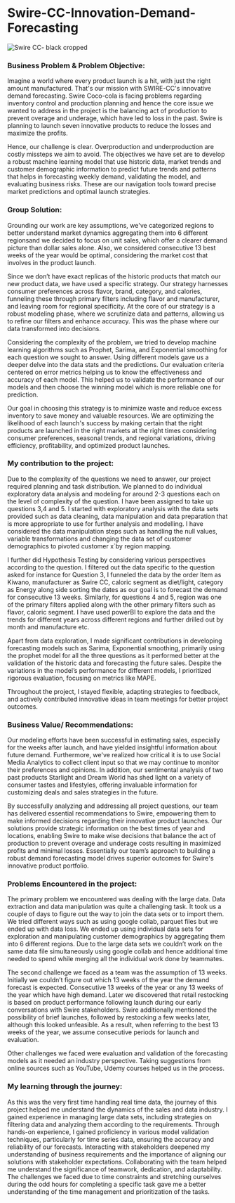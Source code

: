 # Swire-CC-Innovation-Demand-Forecasting
 ![Swire CC- black cropped](https://github.com/RawaliMale/Swire-CC-Innovation-Demand-Forecasting/assets/139506913/c7df983f-3e55-42ad-ad62-651084bc0f62)




 
### Business Problem & Problem Objective:
Imagine a world where every product launch is a hit, with just the right amount manufactured. That's our mission with SWIRE-CC's innovative demand forecasting. Swire Coco-cola is facing problems regarding inventory control and production planning and hence the core issue we wanted to address in the project is the balancing act of production to prevent overage and underage, which have led to loss in the past. Swire is planning to launch seven innovative products to reduce the losses and maximize the profits.

Hence, our challenge is clear. Overproduction and underproduction are costly missteps we aim to avoid. The objectives we have set are to develop a robust machine learning model that use historic data, market trends and customer demographic information to predict future trends and patterns that helps in forecasting weekly demand, validating the model, and evaluating business risks. These are our navigation tools toward precise market predictions and optimal launch strategies.

### Group Solution:
Grounding our work are key assumptions, we've categorized regions to better understand market dynamics aggregating them into 6 different regionsand we decided to focus on unit sales, which offer a clearer demand picture than dollar sales alone. Also, we considered consecutive 13 best weeks of the year would be optimal, considering the market cost that involves in the product launch.

Since we don’t have exact replicas of the historic products that match our new product data, we have used a specific strategy. Our strategy harnesses consumer preferences across flavor, brand, category, and calories, funneling these through primary filters including flavor and manufacturer, and leaving room for regional specificity. At the core of our strategy is a robust modeling phase, where we scrutinize data and patterns, allowing us to refine our filters and enhance accuracy. This was the phase where our data transformed into decisions.

Considering the complexity of the problem, we tried to develop machine learning algorithms such as Prophet, Sarima, and Exponential smoothing for each question we sought to answer. Using different models gave us a deeper delve into the data stats and the predictions. Our evaluation criteria centered on error metrics helping us to know the effectiveness and accuracy of each model. This helped us to validate the performance of our models and then choose the winning model which is more reliable one for prediction. 

Our goal in choosing this strategy is to minimize waste and reduce excess inventory to save money and valuable resources. We are optimizing the likelihood of each launch's success by making certain that the right products are launched in the right markets at the right times considering consumer preferences, seasonal trends, and regional variations, driving efficiency, profitability, and optimized product launches.

### My contribution to the project:
Due to the complexity of the questions we need to answer, our project required planning and task distribution. We planned to do individual exploratory data analysis and modeling for around 2-3 questions each on the level of complexity of the question. I have been assigned to take up questions 3,4 and 5. I started with exploratory analysis with the data sets provided such as data cleaning, data manipulation and data preparation that is more appropriate to use for further analysis and modelling. I have considered the data manipulation steps such as handling the null values, variable transformations and changing the data set of customer demographics to pivoted customer x`by region mapping.

I further did Hypothesis Testing by considering various perspectives according to the question. I filtered out the data specific to the question asked for instance for Question 3, I funneled the data by the order Item as Kiwano, manufacturer as Swire CC, caloric segment as diet/light, category as Energy along side sorting the dates as our goal is to forecast the demand for consecutive 13 weeks. Similarly, for questions 4 and 5, region was one of the primary filters applied along with the other primary filters such as flavor, caloric segment. I have used powerBI to explore the data and the trends for different years across different regions and further drilled out by month and manufacture etc.

Apart from data exploration, I made significant contributions in developing forecasting models such as Sarima, Exponential smoothing, primarily using the prophet model for all the three questions as it performed better at the validation of the historic data and forecasting the future sales. Despite the variations in the model’s performance for different models, I prioritized rigorous evaluation, focusing on metrics like MAPE.

Throughout the project, I stayed flexible, adapting strategies to feedback, and actively contributed innovative ideas in team meetings for better project outcomes.

### Business Value/ Recommendations: 
Our modeling efforts have been successful in estimating sales, especially for the weeks after launch, and have yielded insightful information about future demand. Furthermore, we've realized how critical it is to use Social Media Analytics to collect client input so that we may continue to monitor their preferences and opinions. In addition, our sentimental analysis of two past products Starlight and Dream World has shed light on a variety of consumer tastes and lifestyles, offering invaluable information for customizing deals and sales strategies in the future.

By successfully analyzing and addressing all project questions, our team has delivered essential recommendations to Swire, empowering them to make informed decisions regarding their innovative product launches. Our solutions provide strategic information on the best times of year and locations, enabling Swire to make wise decisions that balance the act of production to prevent overage and underage costs resulting in maximized profits and minimal losses. Essentially our team’s approach to building a robust demand forecasting model drives superior outcomes for Swire's innovative product portfolio.

### Problems Encountered in the project:
The primary problem we encountered was dealing with the large data. Data extraction and data manipulation was quite a challenging task. It took us a couple of days to figure out the way to join the data sets or to import them. We tried different ways such as using google collab, parquet files but we ended up with data loss. We ended up using individual data sets for exploration and manipulating customer demographics by aggregating them into 6 different regions. Due to the large data sets we couldn’t work on the same data file simultaneously using google collab and hence additional time needed to spend while merging all the individual work done by teammates.

The second challenge we faced as a team was the assumption of 13 weeks. Initially we couldn’t figure out which 13 weeks of the year the demand forecast is expected. Consecutive 13 weeks of the year or any 13 weeks of the year which have high demand. Later we discovered that retail restocking is based on product performance following launch during our early conversations with Swire stakeholders. Swire additionally mentioned the possibility of brief launches, followed by restocking a few weeks later, although this looked unfeasible. As a result, when referring to the best 13 weeks of the year, we assume consecutive periods for launch and evaluation.

Other challenges we faced were evaluation and validation of the forecasting models as it needed an industry perspective. Taking suggestions from online sources such as YouTube, Udemy courses helped us in the process. 
### My learning through the journey:
As this was the very first time handling real time data, the journey of this project helped me understand the dynamics of the sales and data industry. I gained experience in managing large data sets, including strategies on filtering data and analyzing them according to the requirements. Through hands-on experience, I gained proficiency in various model validation techniques, particularly for time series data, ensuring the accuracy and reliability of our forecasts. Interacting with stakeholders deepened my understanding of business requirements and the importance of aligning our solutions with stakeholder expectations. Collaborating with the team helped me understand the significance of teamwork, dedication, and adaptability. The challenges we faced due to time constraints and stretching ourselves during the odd hours for completing a specific task gave me a better understanding of the time management and prioritization of the tasks.



